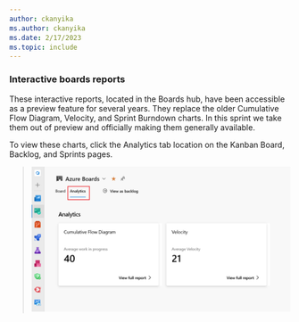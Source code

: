 ```yaml
---
author: ckanyika
ms.author: ckanyika
ms.date: 2/17/2023
ms.topic: include
---
```


### Interactive boards reports

These interactive reports, located in the Boards hub, have been accessible as a preview feature for several years. They replace the older Cumulative Flow Diagram, Velocity, and Sprint Burndown charts. In this sprint we take them out of preview and officially making them generally available.


To view these charts, click the Analytics tab location on the Kanban Board, Backlog, and Sprints pages.


> ![Interactive Reports](../../media/217-boards-01.png)